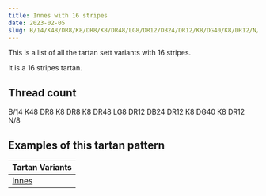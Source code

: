 ```yaml
---
title: Innes with 16 stripes
date: 2023-02-05
slug: B/14/K48/DR8/K8/DR8/K8/DR48/LG8/DR12/DB24/DR12/K8/DG40/K8/DR12/N/8
---
```

This is a list of all the tartan sett variants with 16 stripes.

It is a 16 stripes tartan.


## Thread count
B/14 K48 DR8 K8 DR8 K8 DR48 LG8 DR12 DB24 DR12 K8 DG40 K8 DR12 N/8

## Examples of this tartan pattern

| Tartan Variants |
|---------------|
| [Innes](/variants/b/14/k48/dr8/k8/dr8/k8/dr48/lg8/dr12/db24/dr12/k8/dg40/k8/dr12/n/8-b4367ae-db000052-dg11450d-draa0000-k000000-lgaaaa00-naaaaaa)||
